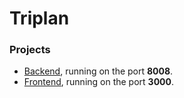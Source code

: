 # Triplan

### Projects

- [Backend](https://gitlab.lrz.de/seba-master-2022/team-05/prototype/-/tree/main/backend/), running on the port **8008**.
- [Frontend](https://gitlab.lrz.de/seba-master-2022/team-05/prototype/-/tree/main/frontend/), running on the port **3000**.

